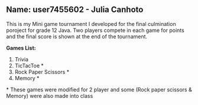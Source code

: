 ## Name: user7455602 - Julia Canhoto

This is my Mini game tournament I developed for the final culmination poroject for grade 12 Java. Two players compete in each game for points and the final score is shown at the end of the tournament.

**Games List:**
1. Trivia
2. TicTacToe *
3. Rock Paper Scissors *
4. Memory *

\* These games were modified for 2 player and some (Rock paper scissors & Memory) were also made into class

